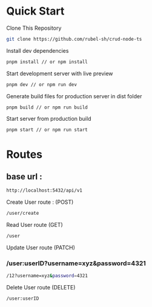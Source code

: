 # Quick Start

Clone This Repository

```sh
git clone https://github.com/rubel-sh/crud-node-ts
```

Install dev dependencies

```sh
pnpm install // or npm install
```

Start development server with live preview

```sh
pnpm dev // or npm run dev
```

Generate build files for production server in dist folder

```sh
pnpm build // or npm run build
```

Start server from production build

```sh
pnpm start // or npm run start
```

# Routes

## base url :

```sh
http://localhost:5432/api/v1
```

Create User route : (POST)

```sh
/user/create
```

Read User route (GET)

```sh
/user
```

Update User route (PATCH)

### /user:userID?username=xyz&password=4321

```sh
/12?username=xyz&password=4321
```

Delete User route (DELETE)

```sh
/user:userID
```
